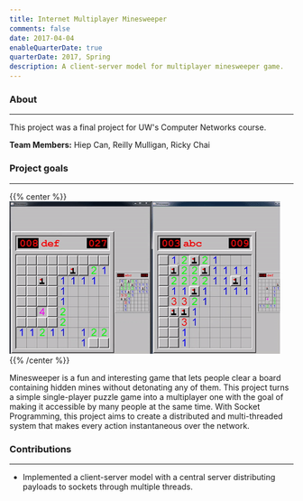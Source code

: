 ```yaml
---
title: Internet Multiplayer Minesweeper
comments: false
date: 2017-04-04
enableQuarterDate: true
quarterDate: 2017, Spring
description: A client-server model for multiplayer minesweeper game.
---
```

### About
---
This project was a final project for UW's Computer Networks course.

**Team Members:** Hiep Can, Reilly Mulligan, Ricky Chai

### Project goals
---
{{% center %}} ![Minesweeper Game](image/minesweeper.gif) {{% /center %}}  

Minesweeper is a fun and interesting game that lets people clear a board containing hidden mines without detonating any of them. This project turns a simple single-player puzzle game into a multiplayer one with the goal of making it accessible by many people at the same time. With Socket Programming, this project aims to create a distributed and multi-threaded system that makes every action instantaneous over the network.

### Contributions
---

- Implemented a client-server model with a central server distributing payloads to sockets through multiple threads.
